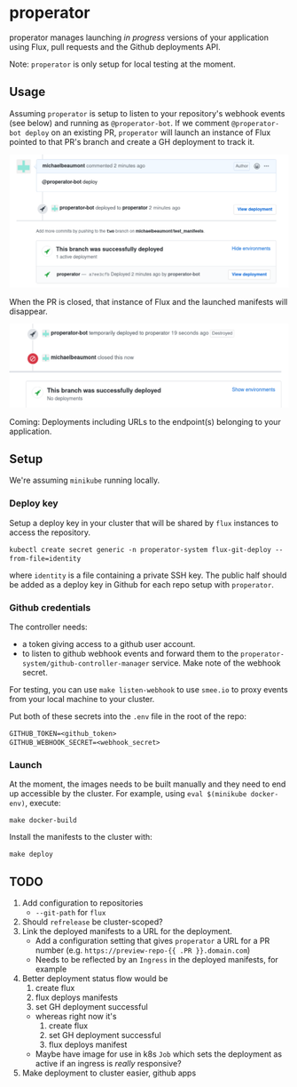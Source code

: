 # properator

properator manages launching _in progress_ versions of your application using Flux,
pull requests and the Github deployments API.

Note: `properator` is only setup for local testing at the moment.

## Usage

Assuming `properator` is setup to listen to your repository's webhook events
(see below) and running as `@properator-bot`.
If we comment `@properator-bot deploy` on an existing PR, `properator` will launch
an instance of Flux
pointed to that PR's branch and create a GH deployment to track it.

![Usage](docs/usage.png)

When the PR is closed, that instance of Flux and the launched manifests will disappear.

![Drop](docs/closed.png)

Coming: Deployments including URLs to the endpoint(s) belonging to your
application.

## Setup

We're assuming `minikube` running locally.

### Deploy key

Setup a deploy key in your cluster that will be shared by `flux` instances to access the repository.

```
kubectl create secret generic -n properator-system flux-git-deploy --from-file=identity
```

where `identity` is a file containing a private SSH key. The public half should
be added as a deploy key in Github for each repo setup with `properator`.

### Github credentials

The controller needs:
* a token giving access to a github user account.
* to listen to github webhook events and forward them to the
`properator-system/github-controller-manager` service.
  Make note of the webhook secret.

For testing, you can use `make listen-webhook` to use `smee.io` to proxy events
from your local machine to your cluster.

Put both of these secrets into the `.env` file in the root of the repo:

```
GITHUB_TOKEN=<github_token>
GITHUB_WEBHOOK_SECRET=<webhook_secret>
```

### Launch

At the moment, the images needs to be built manually and they need to end up
accessible by the cluster. For example, using `eval $(minikube docker-env)`,
execute:

```
make docker-build
```

Install the manifests to the cluster with:

```
make deploy
```

## TODO

1. Add configuration to repositories
    * `--git-path` for `flux`
1. Should `refrelease` be cluster-scoped?
1. Link the deployed manifests to a URL for the deployment.
    * Add a configuration setting that gives `properator` a URL for a PR number
      (e.g. `https://preview-repo-{{ .PR }}.domain.com`)
    * Needs to be reflected by an `Ingress` in the deployed manifests, for
      example
1. Better deployment status flow would be
    1. create flux
    1. flux deploys manifests
    1. set GH deployment successful
    * whereas right now it's
        1. create flux
        1. set GH deployment successful
        1. flux deploys manifest
    * Maybe have image for use in k8s `Job` which sets the deployment as active if
      an ingress is _really_ responsive?
1. Make deployment to cluster easier, github apps
